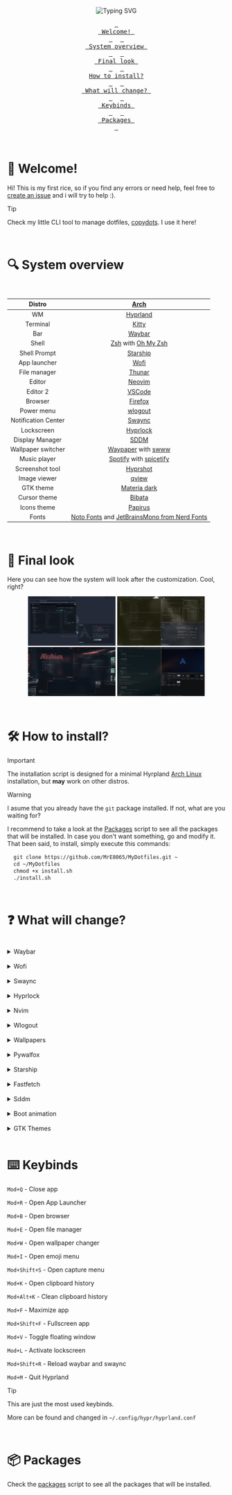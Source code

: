 <div align="center">
  
![Typing SVG](https://readme-typing-svg.demolab.com?font=Bitcount+Grid+Single&pause=1000&color=DCDCDC&center=true&vCenter=true&random=true&width=435&lines=Welcome+to+my+dotfiles!;Are+you+reading+this%3F;I+use+Arch+BTW!)

  <a href="#welcome"><kbd> <br> Welcome! <br> </kbd></a>&ensp;&ensp;
  <a href="#system-overview"><kbd> <br> System overview <br> </kbd></a>&ensp;&ensp;
  <a href="#final-look"><kbd> <br> Final look <br> </kbd></a>&ensp;&ensp;
  <a href="#how-to-install"><kbd> <br> How to install? <br> </kbd></a>&ensp;&ensp;
  <a href="#what-will-change"><kbd> <br> What will change? <br> </kbd></a>&ensp;&ensp;
  <a href="#keybinds"><kbd> <br> Keybinds <br> </kbd></a>&ensp;&ensp;
  <a href="#packages"><kbd> <br> Packages <br> </kbd></a>
</div>
<br>


<a id="welcome"></a>

# 👋 Welcome!

Hi! This is my first rice, so if you find any errors or need help, feel free to [create an issue](https://github.com/MrE8065/MyDotfiles/issues) and i will try to help :).

> [!TIP]
> Check my little CLI tool to manage dotfiles, [copydots](https://github.com/MrE8065/copydots). I use it here!

<br>

<a id="system-overview"></a>

# 🔍 System overview

<br>
<div align="center">

|         Distro          |                                            [Arch](https://archlinux.org)                                                      |
| :---------------------: | :---------------------------------------------------------------------------------------------------------------------------: |
|          WM             |                                            [Hyprland](https://hypr.land)                                                      |
|        Terminal         |                                       [Kitty](https://github.com/kovidgoyal/kitty)                                            |
|          Bar            |                                     [Waybar](https://github.com/Alexays/Waybar)                                               |
|         Shell           |                             [Zsh](https://www.zsh.org) with [Oh My Zsh](https://ohmyz.sh)                                     |
|      Shell Prompt       |                                           [Starship](https://starship.rs)                                                     |
|      App launcher       |                                        [Wofi](https://hg.sr.ht/~scoopta/wofi)                                                 |
|      File manager       |                                  [Thunar](https://docs.xfce.org/xfce/thunar/start)                                            |
|        Editor           |                                     [Neovim](https://github.com/neovim/neovim)                                                |
|       Editor 2          |                                     [VSCode](https://code.visualstudio.com/)                                                  |
|        Browser          |                                           [Firefox](https://firefox.com)                                                      |
|       Power menu        |                                   [wlogout](https://github.com/ArtsyMacaw/wlogout)                                            |
|   Notification Center   |                             [Swaync](https://github.com/ErikReider/SwayNotificationCenter)                                    |
|       Lockscreen        |                                   [Hyprlock](https://github.com/hyprwm/hyprlock)                                              |
|     Display Manager     |                                        [SDDM](https://github.com/sddm/sddm)                                                   |
|   Wallpaper switcher    |               [Waypaper](https://github.com/anufrievroman/waypaper) with [swww](https://github.com/LGFae/swww)                |
|      Music player       |                           [Spotify](https://www.spotify.com) with [spicetify](https://spicetify.app)                          |
|    Screenshot tool      |                                    [Hyprshot](https://github.com/Gustash/Hyprshot)                                            |
|      Image viewer       |                                       [qview](https://interversehq.com/qview/)                                                |
|       GTK theme         |                                [Materia dark](https://github.com/nana-4/materia-theme)                                        |
|      Cursor theme       |                                   [Bibata](https://github.com/ful1e5/Bibata_Cursor)                                           |
|      Icons theme        |                         [Papirus](https://github.com/PapirusDevelopmentTeam/papirus-icon-theme)                               |
|         Fonts           |   [Noto Fonts](https://fonts.google.com/noto) and [JetBrainsMono from Nerd Fonts](https://www.nerdfonts.com/font-downloads)   |

</div>
<br>


<a id="final-look"></a>

# 👀 Final look

Here you can see how the system will look after the customization. Cool, right?

<div align="center">
  <img src="./images/final/final.png" width="40%">
  <img src="./images/final/final2.png" width="40%">
  <img src="./images/final/final3.png" width="40%">
  <img src="./images/final/final4.png" width="40%">
</div>


<a id="how-to-install"></a>

<br>

# 🛠️ How to install?

> [!IMPORTANT]
> The installation script is designed for a minimal Hyrpland [Arch Linux](https://wiki.archlinux.org/title/Arch_Linux) installation, but **may** work on other distros.

> [!WARNING]
> I asume that you already have the `git` package installed. If not, what are you waiting for?

I recommend to take a look at the [Packages](./scripts/packages.sh) script to see all the packages that will be installed. In case you don't want something, go and modify it.
That been said, to install, simply execute this commands:

```
  git clone https://github.com/MrE8065/MyDotfiles.git ~
  cd ~/MyDotfiles
  chmod +x install.sh
  ./install.sh
```


<a id="what-will-change"></a>

<br>

# ❓ What will change?

<br>

<details>

  <summary>Waybar</summary>
  
  ## Overview
  Minimal, clean and efficient. It includes all the features that I think are important to have in a bar.

  <img src="./images/waybar/waybar.png">
  <img src="./images/waybar/waybar2.png">
  <img src="./images/waybar/waybar3.png">


  ### Notifications
  It will open the [swaync panel](#swaync).


  ### Time
  If you hover, it will display a simple calendar with the current date. Right click to see next month and left click to see the previous one.


  ### Updates
  It will show any available updates for the packages installed thanks to the ``checkupdates-with-aur`` package.


  ### Music player
  Shows the current playing track name and artist. Central click to pause/resume, left to previous track and right click for next one. Hover to show the player name.
  It only appears when a supported player is active.


  ### Taskbar
  Just the ``taskbar`` module from waybar.


  ### Workspaces
  5 simple bars that grow if they are selected or if there's apps opend in them.

  <div align="center">
    <img src="./images/waybar/workspaces.gif" width = "40%" alt="workspaces">
  </div>


  ### Expanding Group
  Button to hide/reveal certain widgets you don’t need all the time. In here you can find:
  
  - **Tray**: Default ``tray`` module from waybar.

  - **Hyprpicker Widget**: Lets you use `hyprpicker`, display values when hovered, and copy the hex value to your clipboard. It also changes color!

  
  ### Network
  Shows the connetion type (wifi/ethernet), if you hover shows the network name. Click to open ``nm-connection-editor``.


  ### Sound
  Shows the volume percentage and device icon. Scroll to change volume and click to open ``pavucontrol``.


  ### Brightness
  Shows the current brightness of the screen and allows to modify it scrolling up or down. Thanks to ``ddcutils``, you can control even external monitors!


  ### Power menu
  Opens the [wlogout menu](#wlogout)

</details>

<br>

<details>
  <summary>Wofi</summary>

  ## Overview
  Simple apps menu with a search bar. It also shows apps options (triangle to the left).
  
  <div align="center">
    <img src="./images/wofi/wofi.png" width = "30%">
    <img src="./images/wofi/wofi2.png" width = "30%">
    <img src="./images/wofi/wofi3.png" width = "30%">
  </div>

</details>

<br>

<details id="swaync">
  <summary>Swaync</summary>

  ## Overview
  Notification center with clear button and *Do not disturb* mode.

  <div align="center">
    <img src="./images/swaync/swaync.png" width = "25%">
    <img src="./images/swaync/swaync3.png" width = "25%">
    <img src="./images/swaync/swaync4.png" width = "25%">
  </div>

</details>

<br>

<details>
  <summary>Hyprlock</summary>
  
  ## Overview
  Lockscreen. Uses the current wallpaper from Pywal to generate the background and colors, displays a greeting with your username.

  <div align="center">
    <img src="./images/hyprlock/hyprlock.png" width = "45%">
    <img src="./images/hyprlock/hyprlock2.png" width = "45%">
    <img src="./images/hyprlock/hyprlock3.jpg" width = "45%">
  </div>

</details>

<br>

<details>
  <summary>Nvim</summary>
  
## Overview
Uses Lazyvim to create a simple, useful and functional IDE. Colorscheme follows pywal generated colors! Features the following plugins:
  - alpha-nvim
  - nvim-autopairs
  - noice.nvim
  - lushwal.nvim
  - nvim-colorizer.lua
  - gitsigns.nvim
  - mini.icons
  - lualine.nvim
  - markview.nvim
  - nvim-cmp
  - nvim-tree.lua
  - snacks.nvim
  - telescope.nvim
  - nvim-treesitter
  - which-key.nvim

<div align="center">
  <img src="./images/nvim/nvim.png" width = "30%">
  <img src="./images/nvim/nvim2.png" width = "30%">
  <img src="./images/nvim/nvim3.png" width = "30%">
</div>

</details>

<br>

<details id="wlogout">

  <summary>Wlogout</summary>

  ## Overview
  Simple power menu. Shows a row with the different power options.

  <div align="center">
    <img src="./images/wlogout/wlogout.png" width = "45%">
    <img src="./images/wlogout/wlogout2.png" width = "45%">
    <img src="./images/wlogout/wlogout3.png" width = "45%">
</div>

</details>

<br>

<details>
  <summary>Wallpapers</summary>
  
  ## Overview

  Use ``waypaper`` to select the image you want from ``~/wallpapers``. Applies the wallpaper using `swww` and the `change.sh` script in `~/.config/waypaper` folder generates a new Pywal palette and update the system colors.

  <div align="center">
    <img src="./images/waypaper.gif">
  </div>

  > The system is running in an HDD, that's why the recording is a bit laggy

</details>

<br>

<details>
  <summary>Pywalfox</summary>

  ## Overview

  Modifies `Firefox` or `Librefox` so that it  change its colors automatically when `Pywal` updates its color scheme. 

  > [!IMPORTANT]
  > **MAKE SURE TO ALSO INSTALL THE [BROWSER ADDON](https://addons.mozilla.org/en-US/firefox/addon/pywalfox/)**

  <div align="center">
  <img src="./images/pywalfox/pywalfox.png" width = "33%">
  <img src="./images/pywalfox/pywalfox2.png" width = "33%">
  <img src="./images/pywalfox/pywalfox3.png" width = "33%">
  </div>

</details>

<br>

<details>
  <summary>Starship</summary>

  ## Overview

  Custom terminal prompt. Uses pywal colors.

  <div align="center">
    <img src="./images/starship/starship.png" width = "70%">
    <img src="./images/starship/starship2.png" width = "70%">
    <img src="./images/starship/starship3.png" width = "70%">
  </div>

</details>

<br>

<details>
  <summary>Fastfetch</summary>

  ## Overview
  
  Display system info and shows the world that you are using Arch BTW!

  <div align="center">
    <img src="./images/fastfetch/fastfetch.png" width = "30%">
    <img src="./images/fastfetch/fastfetch2.png" width = "30%">
    <img src="./images/fastfetch/fastfetch3.png" width = "30%">
  </div>

</details>

<br>

<details>
  <summary>Sddm</summary>

  ## Overview
  
  Theme from [SilentSDDM](https://github.com/uiriansan/SilentSDDM).

  <div align="center">
    <img src="https://raw.githubusercontent.com/uiriansan/SilentSDDM/refs/heads/main/docs/previews/default.png" width = "50%">
  </div>

</details>

<br>

<details>
  <summary>Boot animation</summary>

  ## Overview
  
  Custom boot animation [I made myself](https://github.com/MrE8065/PSLinux). Uses `plymouth`.

  https://github.com/user-attachments/assets/cb767248-547b-402e-99c9-042714291f87

</details>

<br>

<details>
  <summary>GTK Themes</summary>

  ## Overview
  
  <div align="center">
  
  |   Theme   |       Name        |
  |-----------|-------------------|
  |   Cursor  |      Bibata       |
  |    Icon   |   Papirus Dark    |
  |   System  |   Materia-Dark    |

  </div>

</details>

<br>

<a id="keybinds"></a>

# ⌨️ Keybinds

`Mod+Q` - Close app

`Mod+R` - Open App Launcher

`Mod+B` - Open browser

`Mod+E` - Open file manager

`Mod+W` - Open wallpaper changer

`Mod+I` - Open emoji menu

`Mod+Shift+S` - Open capture menu

`Mod+K` - Open clipboard history

`Mod+Alt+K` - Clean clipboard history

`Mod+F` - Maximize app

`Mod+Shift+F` - Fullscreen app

`Mod+V` - Toggle floating window

`Mod+L` - Activate lockscreen

`Mod+Shift+R` - Reload waybar and swaync

`Mod+M` - Quit Hyprland

> [!Tip]
> This are just the most used keybinds.
> 
> More can be found and changed in `~/.config/hypr/hyprland.conf`


<br>

<a id="packages"></a>

# 📦 Packages

Check the [packages](./scripts/packages.sh) script to see all the packages that will be installed.
